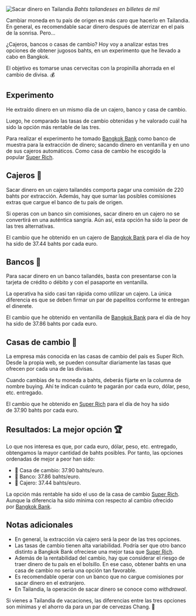 ![Sacar dinero en Tailandia](https://lh3.googleusercontent.com/bU-4wLIOaIybxC8-9S9Pa_XIPJWYG4EsbacihJMLDSr1chtzxn0PoJj-aWoLAJEdYl-r9yfdjWNjoX_77TagX5izr1736tXLRlDHc63igA-I2ENKjUQClX4i3H95LDBhW8ZJvQhlxy-oGwwlo_Od-vEiz6MCWoaXVL4E0JrWlvgTtjio2CiYIF-wXeUoWibW6zM2b4ZimBJZ7SxoTdRcJ5L1M9N3ih7XoMr3IiiFmCUJ3oq5HHRSZiOY1QrURlMfHy0Cg-OtFAPgI9WpFgL6ly-Qku2ZNqQjYCAx-SisOplj5dLFoj1CAHua3kq2ocZhZegIN2f0dYB7LHIMhJA3qXQwu3yh0UvnL2yTQNsOFsKThrpQ6E2-qN_OfLAYX2gqA4VmpLBclOvQv4tVLAxJuQEQKQmruAnZrVHOt5wMa-AIBR3orqZv4VwfNj5LaoCw2757wCjB4KNz7IGONZVP0dexeoRhA2uhC9aiBawe2w7DDLLpabEaDA13v6u1e36ZUfaCjUaVYljTmubJFVQG9Jw1Jqj70fA4-jQTALDWtaYozYEDIayln7oMTa8uhMU7Er7ae8F5dikKSH0UottAFhnPUY74xAd0kauq4V4MeD1zurhu-Zu5OaEcsnfsgXD0ZG5wgj2oOwUifAtC2N0Gc9nL-NBiYGrJXer9KGH38-Q=s800-no)
*Bahts tailandeses en billetes de mil*

Cambiar moneda en tu país de origen es más caro que hacerlo en Tailandia. En general, es recomendable sacar dinero después de aterrizar en el país de la sonrisa. Pero...

¿Cajeros, bancos o casas de cambio? Hoy voy a analizar estas tres opciones de obtener jugosos bahts, en un experimento que he llevado a cabo en Bangkok.

El objetivo es tomarse unas cervecitas con la propinilla ahorrada en el cambio de divisa. 💰

## Experimento

He extraído dinero en un mismo día de un cajero, banco y casa de cambio.

Luego, he comparado las tasas de cambio obtenidas y he valorado cuál ha sido la opción más rentable de las tres.

Para realizar el experimento he tomado [Bangkok Bank](http://www.bangkokbank.com) como banco de muestra para la extracción de dinero; sacando dinero en ventanilla y en uno de sus cajeros automáticos. Como casa de cambio he escogido la popular [Super Rich](https://www.superrichthailand.com/).

## Cajeros 🏧

Sacar dinero en un cajero tailandés comporta pagar una comisión de 220 bahts por extracción. Además, hay que sumar las posibles comisiones extras que cargue el banco de tu país de origen.

Si operas con un banco sin comisiones, sacar dinero en un cajero no se convertirá en una auténtica sangría. Aún así, esta opción ha sido la peor de las tres alternativas.

El cambio que he obtenido en un cajero de [Bangkok Bank](http://www.bangkokbank.com) para el día de hoy ha sido de 37.44 bahts por cada euro.

## Bancos 🏦

Para sacar dinero en un banco tailandés, basta con presentarse con la tarjeta de crédito o débito y con el pasaporte en ventanilla.

La operativa ha sido casi tan rápida como utilizar un cajero. La única diferencia es que se deben firmar un par de papelitos conforme te entregan el dinerete.

El cambio que he obtenido en ventanilla de [Bangkok Bank](http://www.bangkokbank.com) para el día de hoy ha sido de 37.86 bahts por cada euro.

## Casas de cambio 💱

La empresa más conocida en las casas de cambio del país es Super Rich. Desde la propia web, se pueden consultar diariamente las tasas que ofrecen por cada una de las divisas.

Cuando cambias de tu moneda a bahts, deberás fijarte en la columna de nombre buying. Ahí te indican cuánto te pagarán por cada euro, dólar, peso, etc. entregado.

El cambio que he obtenido en [Super Rich](https://www.superrichthailand.com/) para el día de hoy ha sido de 37.90 bahts por cada euro.

## Resultados: La mejor opción 🏆

Lo que nos interesa es que, por cada euro, dólar, peso, etc. entregado, obtengamos la mayor cantidad de bahts posibles. Por tanto, las opciones ordenadas de mejor a peor han sido:

- 🥇 Casa de cambio: 37.90 bahts/euro.
- 🥈 Banco: 37.86 bahts/euro.
- 🥉 Cajero: 37.44 bahts/euro.

La opción más rentable ha sido el uso de la casa de cambio [Super Rich](https://www.superrichthailand.com/). Aunque la diferencia ha sido mínima con respecto al cambio ofrecido por [Bangkok Bank](http://www.bangkokbank.com).

## Notas adicionales

- En general, la extracción vía cajero será la peor de las tres opciones.
- Las tasas de cambio tienen alta variabilidad. Podría ser que otro banco distinto a Bangkok Bank ofreciese una mejor tasa que [Super Rich](https://www.superrichthailand.com/).
- Además de la rentabilidad del cambio, hay que considerar el riesgo de traer dinero de tu país en el bolsillo. En ese caso, obtener bahts en una casa de cambio no sería una opción tan favorable.
- Es recomendable operar con un banco que no cargue comisiones por sacar dinero en el extranjero.
- En Tailandia, la operación de sacar dinero se conoce como *withdrawal*.

Si vienes a Tailandia de vacaciones, las diferencias entre las tres opciones son mínimas y el ahorro da para un par de cervezas Chang. 🍻 